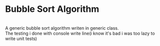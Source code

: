   # Bubble Sort Algorithm
<br>
A generic bubble sort algorithm writen in generic class.
<br>
The testing i done with console write line(i know it's bad i was too lazy to write unit tests)
